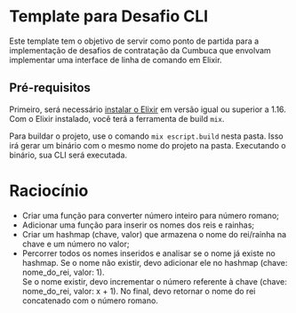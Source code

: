 # Template para Desafio CLI

Este template tem o objetivo de servir como 
ponto de partida para a implementação de desafios
de contratação da Cumbuca que envolvam implementar
uma interface de linha de comando em Elixir.

## Pré-requisitos

Primeiro, será necessário [instalar o Elixir](https://elixir-lang.org/install.html)
em versão igual ou superior a 1.16.
Com o Elixir instalado, você terá a ferramenta de build `mix`.

Para buildar o projeto, use o comando `mix escript.build` nesta pasta.
Isso irá gerar um binário com o mesmo nome do projeto na pasta.
Executando o binário, sua CLI será executada.

# Raciocínio

- Criar uma função para converter número inteiro para número romano;
- Adicionar uma função para inserir os nomes dos reis e rainhas;
- Criar um hashmap (chave, valor) que armazena o nome do rei/rainha na chave e um número no valor;
- Percorrer todos os nomes inseridos e analisar se o nome já existe no hashmap. 
Se o nome não existir, devo adicionar ele no hashmap (chave: nome_do_rei, valor: 1).  
Se o nome existir, devo incrementar o número referente à chave (chave: nome_do_rei, valor: x + 1).
No final, devo retornar o nome do rei concatenado com o número romano.